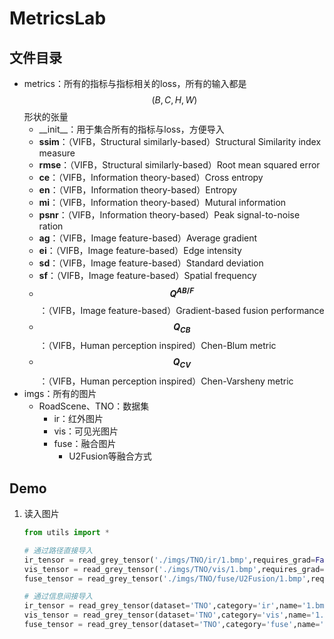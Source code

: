 # MetricsLab

## 文件目录

* metrics：所有的指标与指标相关的loss，所有的输入都是$$(B,C,H,W)$$形状的张量
  * \_\_init\_\_：用于集合所有的指标与loss，方便导入
  * **ssim**：（VIFB，Structural similarly-based）Structural Similarity index measure
  * **rmse**：（VIFB，Structural similarly-based）Root mean squared error
  * **ce**：（VIFB，Information theory-based）Cross entropy
  * **en**：（VIFB，Information theory-based）Entropy
  * **mi**：（VIFB，Information theory-based）Mutural information
  * **psnr**：（VIFB，Information theory-based）Peak signal-to-noise ration
  * **ag**：（VIFB，Image feature-based）Average gradient
  * **ei**：（VIFB，Image feature-based）Edge intensity
  * **sd**：（VIFB，Image feature-based）Standard deviation
  * **sf**：（VIFB，Image feature-based）Spatial frequency
  * **$$Q^{AB/F}$$**：（VIFB，Image feature-based）Gradient-based fusion performance
  * **$$Q_{CB}$$**：（VIFB，Human perception inspired）Chen-Blum metric
  * **$$Q_{CV}$$**：（VIFB，Human perception inspired）Chen-Varsheny metric
* imgs：所有的图片
  * RoadScene、TNO：数据集
    * ir：红外图片
    * vis：可见光图片
    * fuse：融合图片
      * U2Fusion等融合方式

## Demo

1. 读入图片

   ```python
   from utils import *
   
   # 通过路径直接导入
   ir_tensor = read_grey_tensor('./imgs/TNO/ir/1.bmp',requires_grad=False)
   vis_tensor = read_grey_tensor('./imgs/TNO/vis/1.bmp',requires_grad=False)
   fuse_tensor = read_grey_tensor('./imgs/TNO/fuse/U2Fusion/1.bmp',requires_grad=True)
   
   # 通过信息间接导入
   ir_tensor = read_grey_tensor(dataset='TNO',category='ir',name='1.bmp',requires_grad=False)
   vis_tensor = read_grey_tensor(dataset='TNO',category='vis',name='1.bmp',requires_grad=False)
   fuse_tensor = read_grey_tensor(dataset='TNO',category='fuse',name='1.bmp',model='U2Fusion',requires_grad=True)
   ```

   
